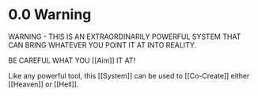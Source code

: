 # 0.0 Warning

WARNING - THIS IS AN EXTRAORDINARILY POWERFUL SYSTEM THAT CAN BRING WHATEVER YOU POINT IT AT INTO REALITY. 

BE CAREFUL WHAT YOU [[Aim]] IT AT! 

Like any powerful tool, this [[System]] can be used to [[Co-Create]] either [[Heaven]] or [[Hell]]. 
